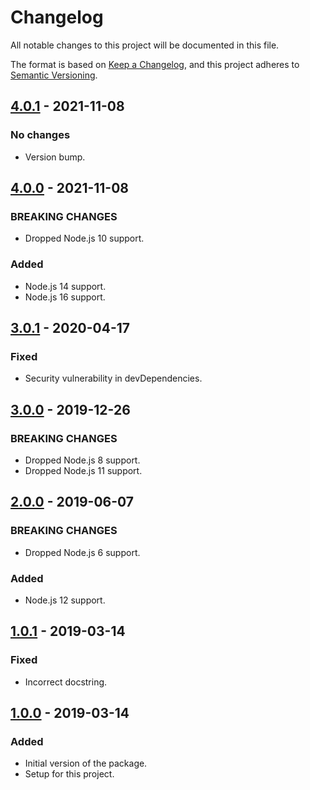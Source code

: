 # Changelog
All notable changes to this project will be documented in this file.

The format is based on [Keep a Changelog](https://keepachangelog.com/en/1.0.0/),
and this project adheres to [Semantic Versioning](https://semver.org/spec/v2.0.0.html).

<!-- ## [Unreleased] -->
## [4.0.1] - 2021-11-08
### No changes
- Version bump.

## [4.0.0] - 2021-11-08
### BREAKING CHANGES
- Dropped Node.js 10 support.

### Added
- Node.js 14 support.
- Node.js 16 support.

## [3.0.1] - 2020-04-17
### Fixed
- Security vulnerability in devDependencies.

## [3.0.0] - 2019-12-26
### BREAKING CHANGES
- Dropped Node.js 8 support.
- Dropped Node.js 11 support.

## [2.0.0] - 2019-06-07
### BREAKING CHANGES
- Dropped Node.js 6 support.

### Added
- Node.js 12 support.

## [1.0.1] - 2019-03-14
### Fixed
- Incorrect docstring.

## [1.0.0] - 2019-03-14
### Added
- Initial version of the package.
- Setup for this project.

[Unreleased]: https://github.com/Ionaru/format-number/compare/4.0.1...HEAD
[4.0.1]: https://github.com/Ionaru/format-number/compare/4.0.0...4.0.1
[4.0.0]: https://github.com/Ionaru/format-number/compare/3.0.1...4.0.0
[3.0.1]: https://github.com/Ionaru/format-number/compare/3.0.0...3.0.1
[3.0.0]: https://github.com/Ionaru/format-number/compare/2.0.0...3.0.0
[2.0.0]: https://github.com/Ionaru/format-number/compare/1.0.1...2.0.0
[1.0.1]: https://github.com/Ionaru/format-number/compare/1.0.0...1.0.1
[1.0.0]: https://github.com/Ionaru/format-number/compare/8a86e89...1.0.0
